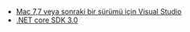 * [Mac 7,7 veya sonraki bir sürümü için Visual Studio](https://visualstudio.microsoft.com/vs/mac/)
* [.NET core SDK 3.0](https://dotnet.microsoft.com/download/dotnet-core/3.0)